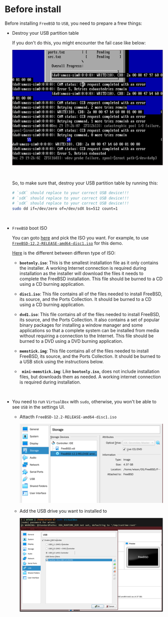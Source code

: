 # Before install

Before installing `FreeBSD` to `USB`, you need to prepare a frew things:

- Destroy your USB partition table

    If you don't do this, you might encounter the fail case like below:

    ![install-16.png](./images/install-16.png)

    </br>

    So, to make sure that, destroy your USB partition table by running this:

    ```bash
    # `sdX` should replace to your correct USB device!!!
    # `sdX` should replace to your correct USB device!!!
    # `sdX` should replace to your correct USB device!!!
    sudo dd if=/dev/zero of=/dev/sdX bs=512 count=1
    ```

</br>

- `FreeBSD` boot ISO

    You can goto [here](https://www.freebsd.org/where.html#download) and pick the ISO you want.
    For example, to use [`FreeBSD-12.2-RELEASE-amd64-disc1.iso`](https://download.freebsd.org/ftp/releases/amd64/amd64/ISO-IMAGES/12.2/FreeBSD-12.2-RELEASE-amd64-disc1.iso)
    for this demo.

    [Here](https://www.freebsd.org/doc/en_US.ISO8859-1/books/handbook/bsdinstall-pre.html) is the different between differen type of ISO:

    - **`bootonly.iso`**: This is the smallest installation file as it only contains the installer. A working Internet connection is required during installation as the installer will download the files it needs to complete the FreeBSD installation. This file should be burned to a CD using a CD burning application.

    - **`disc1.iso`**: This file contains all of the files needed to install FreeBSD, its source, and the Ports Collection. It should be burned to a CD using a CD burning application.

    - **`dvd1.iso`**: This file contains all of the files needed to install FreeBSD, its source, and the Ports Collection. It also contains a set of popular binary packages for installing a window manager and some applications so that a complete system can be installed from media without requiring a connection to the Internet. This file should be burned to a DVD using a DVD burning application.

    - **`memstick.img`**: This file contains all of the files needed to install FreeBSD, its source, and the Ports Collection. It should be burned to a USB stick using the instructions below.

    - **` mini-memstick.img`**: Like **`bootonly.iso`**, does not include installation files, but downloads them as needed.
    A working internet connection is required during installation.

</br>

- You need to run `VirtualBox` with `sudo`, otherwise, you won't be able to see `USB` in the settings UI.

    - Attacth `FreeBSD-12.2-RELEASE-amd64-disc1.iso`

        ![install-1.png](./images/install-1.png)

    - Add the USB drive you want to installed to 

        ![install-3.png](./images/install-3.png)
